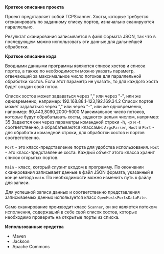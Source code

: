 **Краткое описание проекта**

Проект представляет собой TCPScanner. Хосты, которые требуется
отсканировать по заданному списку портов, изначально сканируются параллельно.

Результат сканирования записывается в файл формата JSON, так что
в последующем можно использовать эти данные для дальнейшей обработки.

**Краткое описание кода** 

Входными данными программы являются список хостов и список портов, а также по необходимости
можно указать параметр, отвечающий за максимальное число потоков для параллельной обработки хостов.
Если этот параметр не указать, то для каждого хоста будет создан свой поток.

Список хостов может задаваться через "," или через "-", или же одновременно, например: 192.168.88.1-123,192.169.34.2
Список портов может задаваться через "," или через "-", или же одновременно, например: 80,443,8080,2000-5000
Максимальное число потоков, которые будут обрабатывать хосты, задаются целым числом, например: 35
Задаются они через параметры командной строки -h, -p и -t соответственно, а обрабатываются классами:
`ArgsParser`, `Host` и `Port` - для обработки командной строки, для обработки хостов и портов соответственно.

`Port` - это класс-представление порта для удобства использования.
`Host` - это класс-представление хоста. Каждый объект этого класса хранит список открытых портов.

`Main` - класс, который служит входом в программу. По окончании сканирования записывает данные в файл JSON формата,
указанный в конце метода `main`. По необходимости можно изменить путь к файлу для записи.

Для успешной записи данных и соответственно представления записываемых данных используется класс `OpenHostsPortsDataFile`.

Само сканирование производит класс `Scanner`, он же является потоком исполнения, содержаший в себе свой список хостов,
которые необходимо проверить на открытые порты из списка.

**Использованные средства**

* Maven
* Jackson
* Apache Commons
